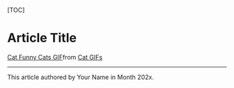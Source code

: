 [TOC]

# Article Title 

<div class="tenor-gif-embed" data-postid="14797302" data-share-method="host" data-aspect-ratio="1.78771" data-width="100%"><a href="https://tenor.com/view/cat-funny-cats-funny-cute-cute-cat-gif-14797302">Cat Funny Cats GIF</a>from <a href="https://tenor.com/search/cat-gifs">Cat GIFs</a></div> <script type="text/javascript" async src="https://tenor.com/embed.js"></script>

---
This article authored by Your Name in Month 202x.
